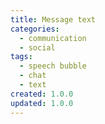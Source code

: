 ```yaml
---
title: Message text
categories:
  - communication
  - social
tags:
  - speech bubble
  - chat
  - text
created: 1.0.0
updated: 1.0.0
---
```

